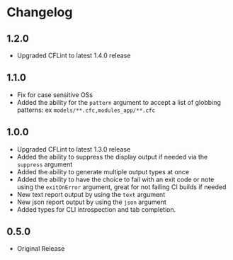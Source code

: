 # Changelog

## 1.2.0

* Upgraded CFLint to latest 1.4.0 release

## 1.1.0

* Fix for case sensitive OSs
* Added the ability for the `pattern` argument to accept a list of globbing patterns: ex `models/**.cfc,modules_app/**.cfc`

## 1.0.0

* Upgraded CFLint to latest 1.3.0 release
* Added the ability to suppress the display output if needed via the `suppress` argument
* Added the ability to generate multiple output types at once
* Added the ability to have the choice to fail with an exit code or note using the `exitOnError` argument, great for not failing CI builds if needed
* New text report output by using the `text` argument
* New json report output by using the `json` argument
* Added types for CLI introspection and tab completion.

## 0.5.0

* Original Release